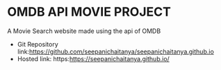 # OMDB API MOVIE PROJECT
A Movie Search website made using the api of OMDB

- Git Repository link:https://github.com/seepanichaitanya/seepanichaitanya.github.io
- Hosted link: https:https://seepanichaitanya.github.io/
